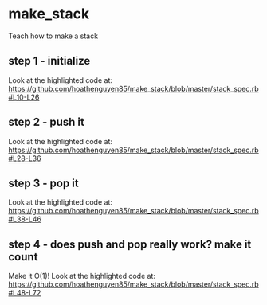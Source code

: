 # make_stack
Teach how to make a stack

## step 1 - initialize
Look at the highlighted code at: https://github.com/hoathenguyen85/make_stack/blob/master/stack_spec.rb#L10-L26

## step 2 - push it
Look at the highlighted code at: https://github.com/hoathenguyen85/make_stack/blob/master/stack_spec.rb#L28-L36

## step 3 - pop it
Look at the highlighted code at: https://github.com/hoathenguyen85/make_stack/blob/master/stack_spec.rb#L38-L46

## step 4 - does push and pop really work? make it count
Make it O(1)!
Look at the highlighted code at: https://github.com/hoathenguyen85/make_stack/blob/master/stack_spec.rb#L48-L72
